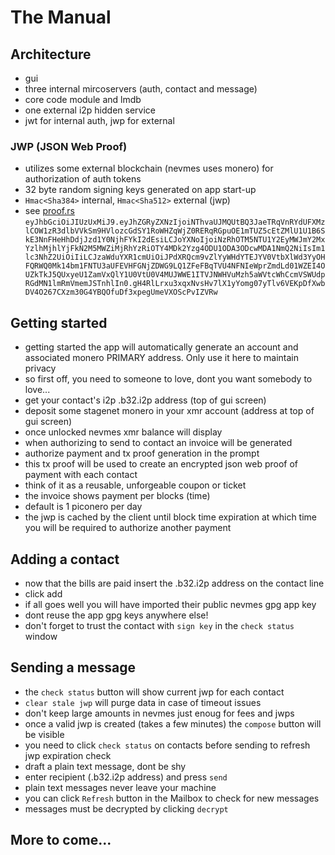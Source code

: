 # The Manual

## Architecture

* gui
* three internal mircoservers (auth, contact and message)
* core code module and lmdb
* one external i2p hidden service
* jwt for internal auth, jwp for external

### JWP (JSON Web Proof)

* utilizes some external blockchain (nevmes uses monero) for authorization of auth tokens
* 32 byte random signing keys generated on app start-up
* `Hmac<Sha384>` internal, `Hmac<Sha512>` external (jwp)
* see [proof.rs](./nevmes-core/src/proof.rs)
`eyJhbGciOiJIUzUxMiJ9.eyJhZGRyZXNzIjoiNThvaUJMQUtBQ3JaeTRqVnRYdUFXMzlCOW1zR3dlbVVkSm9HVlozcGdSY1RoWHZqWjZ0RERqRGpuOE1mTUZ5cEtZMlU1U1B6SkE3NnFHeHhDdjJzd1Y0NjhFYkI2dEsiLCJoYXNoIjoiNzRhOTM5NTU1Y2EyMWJmY2MxYzlhMjhlYjFkN2M5MWZiMjRhYzRiOTY4MDk2Yzg4ODU1ODA3ODcwMDA1NmQ2NiIsIm1lc3NhZ2UiOiIiLCJzaWduYXR1cmUiOiJPdXRQcm9vZlYyWHdYTEJYV0VtbXlWd3YyOHFQRWQ0Mk14bm1FNTU3aUFEVHFGNjZDWG9LQ1ZFeFBqTVU4NFNIeWprZmdLd01WZEI4OUZkTkJ5QUxyeU1ZamVxQlY1U0VtU0V4MUJWWE1ITVJNWHVuMzh5aWVtcWhCcmVSWUdpRGdMN1lmRmVmemJSTnhlIn0.gH4RlLrxu3xqxNvsHv7lX1yYomg07yTlv6VEKpDfXwbDV4O267CXzm30G4YBQOfuDf3xpegUmeVXOScPvIZVRw`

## Getting started

* getting started the app will automatically generate an account and associated monero PRIMARY address. Only use it here to maintain privacy
* so first off, you need to someone to love, dont you want somebody to love...
* get your contact's i2p .b32.i2p address (top of gui screen)
* deposit some stagenet monero in your xmr account (address at top of gui screen)
* once unlocked nevmes xmr balance will display
* when authorizing to send to contact an invoice will be generated
* authorize payment and tx proof generation in the prompt
* this tx proof will be used to create an encrypted json web proof of payment with each contact
* think of it as a reusable, unforgeable coupon or ticket
* the invoice shows payment per blocks (time)
* default is 1 piconero per day
* the jwp is cached by the client until block time expiration at which time you will be required to authorize another payment

## Adding a contact
* now that the bills are paid insert the .b32.i2p address on the contact line
* click add
* if all goes well you will have imported their public nevmes gpg app key
* dont reuse the app gpg keys anywhere else!
* don't forget to trust the contact with `sign key` in the `check status` window

## Sending a message

* the `check status` button will show current jwp for each contact
* `clear stale jwp` will purge data in case of timeout issues
* don't keep large amounts in nevmes just enoug for fees and jwps
* once a valid jwp is created (takes a few minutes) the `compose` button will be visible
* you need to click `check status` on contacts before sending to refresh jwp expiration check
* draft a plain text message, dont be shy
* enter recipient (.b32.i2p address) and press `send`
* plain text messages never leave your machine
* you can click `Refresh` button in the Mailbox to check for new messages
* messages must be decrypted by clicking `decrypt`

## More to come...
